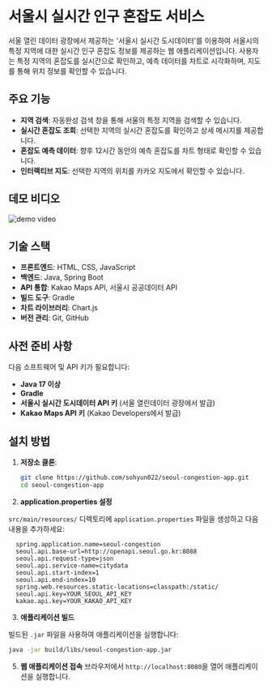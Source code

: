 # 서울시 실시간 인구 혼잡도 서비스

서울 열린 데이터 광장에서 제공하는 '서울시 실시간 도시데이터'를 이용하여 서울시의 특정 지역에 대한 실시간 인구 혼잡도 정보를 제공하는 웹 애플리케이션입니다. 사용자는 특정 지역의 혼잡도를 실시간으로 확인하고, 예측 데이터를 차트로 시각화하며, 지도를 통해 위치 정보를 확인할 수 있습니다.

## 주요 기능

- **지역 검색**: 자동완성 검색 창을 통해 서울의 특정 지역을 검색할 수 있습니다.
- **실시간 혼잡도 조회**: 선택한 지역의 실시간 혼잡도를 확인하고 상세 메시지를 제공합니다.
- **혼잡도 예측 데이터**: 향후 12시간 동안의 예측 혼잡도를 차트 형태로 확인할 수 있습니다.
- **인터랙티브 지도**: 선택한 지역의 위치를 카카오 지도에서 확인할 수 있습니다.

## 데모  비디오
![demo video](https://github.com/user-attachments/assets/22249dea-d9b1-4ca2-a72c-563306e09037)

## 기술 스택

- **프론트엔드**: HTML, CSS, JavaScript
- **백엔드**: Java, Spring Boot
- **API 통합**: Kakao Maps API, 서울시 공공데이터 API
- **빌드 도구**: Gradle
- **차트 라이브러리**: Chart.js
- **버전 관리**: Git, GitHub

## 사전 준비 사항

다음 소프트웨어 및 API 키가 필요합니다:
- **Java 17 이상**
- **Gradle**
- **서울시 실시간 도시데이터 API 키** (서울 열린데이터 광장에서 발급)
- **Kakao Maps API 키** (Kakao Developers에서 발급)

## 설치 방법

1. **저장소 클론**:
   ```bash
   git clone https://github.com/sohyun022/seoul-congestion-app.git
   cd seoul-congestion-app
   ```

2. **application.properties 설정**

`src/main/resources/` 디렉토리에 `application.properties` 파일을 생성하고 다음 내용을 추가하세요:

```properties
  spring.application.name=seoul-congestion
  seoul.api.base-url=http://openapi.seoul.go.kr:8088
  seoul.api.request-type=json
  seoul.api.service-name=citydata
  seoul.api.start-index=1
  seoul.api.end-index=10
  spring.web.resources.static-locations=classpath:/static/
  seoul.api.key=YOUR_SEOUL_API_KEY
  kakao.api.key=YOUR_KAKAO_API_KEY
```

3. **애플리케이션 빌드**

빌드된 `.jar` 파일을 사용하여 애플리케이션을 실행합니다:

```bash
java -jar build/libs/seoul-congestion-app.jar
```

5. **웹 애플리케이션 접속**
브라우저에서 `http://localhost:8080`을 열어 애플리케이션을 실행합니다.


